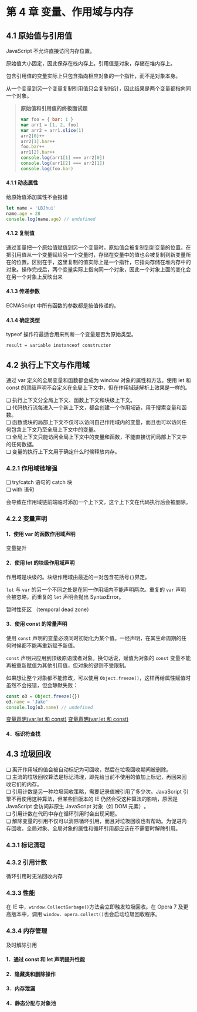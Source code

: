 # 第 4 章 变量、作用域与内存

## 4.1 原始值与引用值

JavaScript 不允许直接访问内存位置。

原始值大小固定，因此保存在栈内存上。引用值是对象，存储在堆内存上。

包含引用值的变量实际上只包含指向相应对象的一个指针，而不是对象本身。

从一个变量到另一个变量复制引用值只会复制指针，因此结果是两个变量都指向同一个对象。

> **原始值和引用值的终极面试题**
>
> ```javascript
> var foo = { bar: 1 }
> var arr1 = [1, 2, foo]
> var arr2 = arr1.slice(1)
> arr2[0]++
> arr2[1].bar++
> foo.bar++
> arr1[2].bar++
> console.log(arr1[1] === arr2[0])
> console.log(arr1[2] === arr2[1])
> console.log(foo.bar)
> ```

#### 4.1.1 动态属性

给原始值添加属性不会报错

```javascript
let name = 'LBJhui'
name.age = 28
console.log(name.age) // undefined
```

#### 4.1.2 复制值

通过变量把一个原始值赋值到另一个变量时，原始值会被复制到新变量的位置。在把引用值从一个变量赋给另一个变量时，存储在变量中的值也会被复制到新变量所在的位置。区别在于，这里复制的值实际上是一个指针，它指向存储在堆内存中的对象。操作完成后，两个变量实际上指向同一个对象，因此一个对象上面的变化会在另一个对象上反映出来

#### 4.1.3 传递参数

ECMAScript 中所有函数的参数都是按值传递的。

#### 4.1.4 确定类型

typeof 操作符最适合用来判断一个变量是否为原始类型。

`result = variable instanceof constructor`

## 4.2 执行上下文与作用域

通过 var 定义的全局变量和函数都会成为 window 对象的属性和方法。使用 let 和 const 的顶级声明不会定义在全局上下文中，但在作用域链解析上效果是一样的。

❑ 执行上下文分全局上下文、函数上下文和块级上下文。<br />
❑ 代码执行流每进入一个新上下文，都会创建一个作用域链，用于搜索变量和函数。<br />
❑ 函数或块的局部上下文不仅可以访问自己作用域内的变量，而且也可以访问任何包含上下文乃至全局上下文中的变量。<br />
❑ 全局上下文只能访问全局上下文中的变量和函数，不能直接访问局部上下文中的任何数据。<br />
❑ 变量的执行上下文用于确定什么时候释放内存。

### 4.2.1 作用域链增强

❑ try/catch 语句的 catch 块<br />
❑ with 语句

会导致在作用域链前端临时添加一个上下文，这个上下文在代码执行后会被删除。

### 4.2.2 变量声明

#### 1．使用 var 的函数作用域声明

变量提升

#### 2．使用 let 的块级作用域声明

作用域是块级的。块级作用域由最近的一对包含花括号`{}`界定。

`let` 与 `var` 的另一个不同之处是在同一作用域内不能声明两次。重复的 `var` 声明会被忽略，而重复的 `let` 声明会抛出 SyntaxError。

暂时性死区 ​（temporal dead zone）

#### 3．使用 const 的常量声明

使用 `const` 声明的变量必须同时初始化为某个值。一经声明，在其生命周期的任何时候都不能再重新赋予新值。

`const` 声明只应用到顶级原语或者对象。换句话说，赋值为对象的 `const` 变量不能再被重新赋值为其他引用值，但对象的键则不受限制。

如果想让整个对象都不能修改，可以使用 `Object.freeze()`，这样再给属性赋值时虽然不会报错，但会静默失败：

```javascript
const o3 = Object.freeze({})
o3.name = 'Jake'
console.log(o3.name) // undefined
```

[变量声明(var,let 和 const)](<../1.变量声明(var,let和const).md>)
<a href='https://blog.csdn.net/qq_36081714/article/details/111663674' v-if="false">变量声明(var,let 和 const)</a>

#### 4．标识符查找

## 4.3 垃圾回收

❑ 离开作用域的值会被自动标记为可回收，然后在垃圾回收期间被删除。<br />
❑ 主流的垃圾回收算法是标记清理，即先给当前不使用的值加上标记，再回来回收它们的内存。<br />
❑ 引用计数是另一种垃圾回收策略，需要记录值被引用了多少次。JavaScript 引擎不再使用这种算法，但某些旧版本的 IE 仍然会受这种算法的影响，原因是 JavaScript 会访问非原生 JavaScript 对象（如 DOM 元素）​。<br />
❑ 引用计数在代码中存在循环引用时会出现问题。<br />
❑ 解除变量的引用不仅可以消除循环引用，而且对垃圾回收也有帮助。为促进内存回收，全局对象、全局对象的属性和循环引用都应该在不需要时解除引用。

### 4.3.1 标记清理

### 4.3.2 引用计数

循环引用时无法回收内存

### 4.3.3 性能

在 IE 中，`window.CollectGarbage()`方法会立即触发垃圾回收。在 Opera 7 及更高版本中，调用 `window. opera.collect()`也会启动垃圾回收程序。

### 4.3.4 内存管理

及时解除引用

#### 1．通过 const 和 let 声明提升性能

#### 2．隐藏类和删除操作

#### 3．内存泄漏

#### 4．静态分配与对象池
